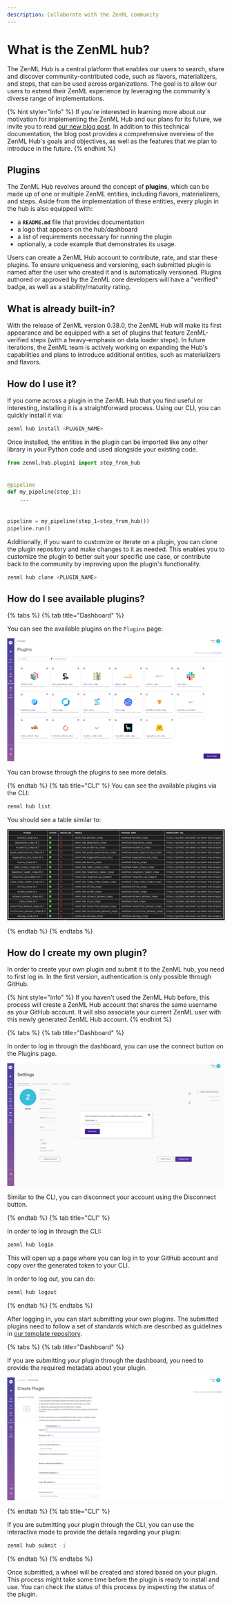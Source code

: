 ```yaml
---
description: Collaborate with the ZenML community
---
```


# What is the ZenML hub?

The ZenML Hub is a central platform that enables our users to search, share
and discover community-contributed code, such as flavors, materializers,
and steps, that can be used across organizations. The goal is to allow our
users to extend their ZenML experience by leveraging the community's diverse
range of implementations.

{% hint style="info" %}
If you're interested in learning more about our motivation for implementing the
ZenML Hub and our plans for its future, we invite you to read
[our new blog post](https://blog.zenml.io/zenml-hub-launch). In addition to
this technical documentation, the blog post provides a comprehensive overview
of the ZenML Hub's goals and objectives, as well as the features that
we plan to introduce in the future.
{% endhint %}

## Plugins

The ZenML Hub revolves around the concept of **plugins**, which can be made up
of one or multiple ZenML entities, including flavors, materializers, and steps.
Aside from the implementation of these entities, every plugin in the hub is
also equipped with:

- a **`README.md`** file that provides documentation
- a logo that appears on the hub/dashboard
- a list of requirements necessary for running the plugin
- optionally, a code example that demonstrates its usage.

Users can create a ZenML Hub account to contribute, rate, and star these
plugins. To ensure uniqueness and versioning, each submitted plugin is named
after the user who created it and is automatically versioned. Plugins authored
or approved by the ZenML core developers will have a "verified" badge, as
well as a stability/maturity rating.

## What is already built-in?

With the release of ZenML version 0.38.0, the ZenML Hub will make its first
appearance and be equipped with a set of plugins that feature ZenML-verified
steps (with a heavy-emphasis on data loader steps). In future iterations,
the ZenML team is actively working on expanding the Hub's capabilities and
plans to introduce additional entities, such as materializers and flavors.

## How do I use it?

If you come across a plugin in the ZenML Hub that you find useful or
interesting, installing it is a straightforward process. Using our CLI, you can
quickly install it via:

```bash
zenml hub install <PLUGIN_NAME>
```

Once installed, the entities in the plugin can be imported like any other
library in your Python code and used alongside your existing code.

```python
from zenml.hub.plugin1 import step_from_hub


@pipeline
def my_pipeline(step_1):
    ...


pipeline = my_pipeline(step_1=step_from_hub())
pipeline.run()
```

Additionally, if you want to customize or iterate on a plugin, you can clone
the plugin repository and make changes to it as needed. This enables you to
customize the plugin to better suit your specific use case, or contribute
back to the community by improving upon the plugin's functionality.

```bash
zenml hub clone <PLUGIN_NAME>
```

## How do I see available plugins?

{% tabs %}
{% tab title="Dashboard" %}

You can see the available plugins on the `Plugins` page:

![Dashboard List Plugin](../../../book/assets/zenml_hub/plugins_dashboard.png)

You can browse through the plugins to see more details.

{% endtab %}
{% tab title="CLI" %}
You can see the available plugins via the CLI:

```bash
zenml hub list
```

You should see a table similar to:

![CLI List Plugin](../../../book/assets/zenml_hub/plugins_cli.png)

{% endtab %}
{% endtabs %}

## How do I create my own plugin?

In order to create your own plugin and submit it to the ZenML hub, you need to
first log in. In the first version, authentication is only possible through
GitHub.

{% hint style="info" %}
If you haven't used the ZenML Hub before, this process will create a ZenML Hub
account that shares the same username as your GitHub account. It will also
associate your current ZenML user with this newly generated ZenML Hub account.
{% endhint %}

{% tabs %}
{% tab title="Dashboard" %}

In order to log in through the dashboard, you can use the connect button on the
Plugins page.

![Dashboard Login](../../../book/assets/zenml_hub/login_dashboard.png)

Similar to the CLI, you can disconnect your account using the Disconnect button.

{% endtab %}
{% tab title="CLI" %}

In order to log in through the CLI:

```bash
zenml hub login
```

This will open up a page where you can log in to your GitHub account and copy
over the generated token to your CLI.

In order to log out, you can do:

```bash
zenml hub logout
```

{% endtab %}
{% endtabs %}

After logging in, you can start submitting your own plugins. The submitted
plugins need to follow a set of standards which are described as guidelines
in [our template repository](https://github.com/zenml-io/zenml-hub-plugin-template).

{% tabs %}
{% tab title="Dashboard" %}

If you are submitting your plugin through the dashboard, you need to provide
the required metadata about your plugin.

![Dashboard Create Plugin](../../../book/assets/zenml_hub/create_plugin_dashboard.png)

{% endtab %}
{% tab title="CLI" %}

If you are submitting your plugin through the CLI, you can use the interactive
mode to provide the details regarding your plugin:

```bash
zenml hub submit -i
```

{% endtab %}
{% endtabs %}

Once submitted, a wheel will be created and stored based on your plugin. This
process might take some time before the plugin is ready to install and use. You
can check the status of this process by inspecting the status of the plugin.